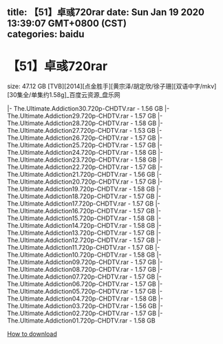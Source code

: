 
title: 【51】卓彧720rar
date: Sun Jan 19 2020 13:39:07 GMT+0800 (CST)    
categories: baidu
---

# 【51】卓彧720rar
size: 47.12 GB
 [TVB][2014][点金胜手][黄宗泽/胡定欣/徐子珊][双语中字/mkv][30集全/单集约1.58g]_百度云资源_盘乐网
 
|- The.Ultimate.Addiction30.720p-CHDTV.rar - 1.56 GB
|- The.Ultimate.Addiction29.720p-CHDTV.rar - 1.57 GB
|- The.Ultimate.Addiction28.720p-CHDTV.rar - 1.58 GB
|- The.Ultimate.Addiction27.720p-CHDTV.rar - 1.53 GB
|- The.Ultimate.Addiction26.720p-CHDTV.rar - 1.57 GB
|- The.Ultimate.Addiction25.720p-CHDTV.rar - 1.57 GB
|- The.Ultimate.Addiction24.720p-CHDTV.rar - 1.58 GB
|- The.Ultimate.Addiction23.720p-CHDTV.rar - 1.58 GB
|- The.Ultimate.Addiction22.720p-CHDTV.rar - 1.57 GB
|- The.Ultimate.Addiction21.720p-CHDTV.rar - 1.56 GB
|- The.Ultimate.Addiction20.720p-CHDTV.rar - 1.57 GB
|- The.Ultimate.Addiction19.720p-CHDTV.rar - 1.58 GB
|- The.Ultimate.Addiction18.720p-CHDTV.rar - 1.57 GB
|- The.Ultimate.Addiction17.720p-CHDTV.rar - 1.57 GB
|- The.Ultimate.Addiction16.720p-CHDTV.rar - 1.57 GB
|- The.Ultimate.Addiction15.720p-CHDTV.rar - 1.58 GB
|- The.Ultimate.Addiction14.720p-CHDTV.rar - 1.58 GB
|- The.Ultimate.Addiction13.720p-CHDTV.rar - 1.57 GB
|- The.Ultimate.Addiction12.720p-CHDTV.rar - 1.57 GB
|- The.Ultimate.Addiction11.720p-CHDTV.rar - 1.57 GB
|- The.Ultimate.Addiction10.720p-CHDTV.rar - 1.58 GB
|- The.Ultimate.Addiction09.720p-CHDTV.rar - 1.57 GB
|- The.Ultimate.Addiction08.720p-CHDTV.rar - 1.57 GB
|- The.Ultimate.Addiction07.720p-CHDTV.rar - 1.57 GB
|- The.Ultimate.Addiction06.720p-CHDTV.rar - 1.57 GB
|- The.Ultimate.Addiction05.720p-CHDTV.rar - 1.57 GB
|- The.Ultimate.Addiction04.720p-CHDTV.rar - 1.58 GB
|- The.Ultimate.Addiction03.720p-CHDTV.rar - 1.56 GB
|- The.Ultimate.Addiction02.720p-CHDTV.rar - 1.57 GB
|- The.Ultimate.Addiction01.720p-CHDTV.rar - 1.58 GB

[How to download](https://bpcam.bemobtrk.com/go/2ceec3aa-1ca2-46d6-b9ff-aaa5c184517c?jno=4242)